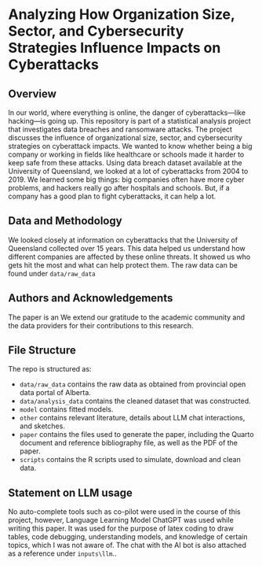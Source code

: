 # Analyzing How Organization Size, Sector, and Cybersecurity Strategies Influence Impacts on Cyberattacks


## Overview

In our world, where everything is online, the danger of cyberattacks—like hacking—is going up. 
This repository is part of a statistical analysis project that investigates data breaches and ransomware attacks. The project discusses the influence of organizational size, sector, and cybersecurity strategies on cyberattack impacts. We wanted to know whether being a big company or working in fields like healthcare or schools made it harder to keep safe from these attacks. Using data breach dataset available at the University of Queensland, we looked at a lot of cyberattacks from 2004 to 2019. We learned some big things: big companies often have more cyber problems, and hackers really go after hospitals and schools. But, if a company has a good plan to fight cyberattacks, it can help a lot.


## Data and Methodology

We looked closely at information on cyberattacks that the University of Queensland collected over 15 years. This data helped us understand how different companies are affected by these online threats. It showed us who gets hit the most and what can help protect them. The raw data can be found under `data/raw_data`

## Authors and Acknowledgements
The paper is an  We extend our gratitude to the academic community and the data providers for their contributions to this research.


## File Structure

The repo is structured as:

-   `data/raw_data` contains the raw data as obtained from provincial open data portal of Alberta.
-   `data/analysis_data` contains the cleaned dataset that was constructed.
-   `model` contains fitted models. 
-   `other` contains relevant literature, details about LLM chat interactions, and sketches.
-   `paper` contains the files used to generate the paper, including the Quarto document and reference bibliography file, as well as the PDF of the paper. 
-   `scripts` contains the R scripts used to simulate, download and clean data.


## Statement on LLM usage

No auto-complete tools such as co-pilot were used in the course of this project, however, Language Learning Model ChatGPT was  used while writing this paper. It was used for the purpose of latex coding to draw tables, code debugging, understanding models, and knowledge of certain topics, which I was not aware of. The chat with the AI bot is also attached as a reference under `inputs\llm`..

